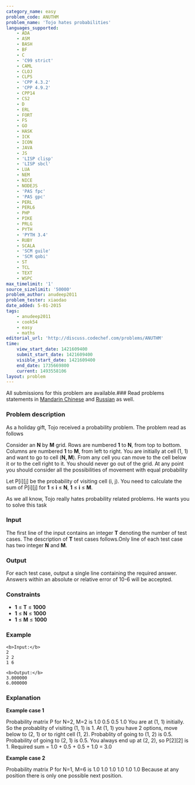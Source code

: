 ```yaml
---
category_name: easy
problem_code: ANUTHM
problem_name: 'Tojo hates probabilities'
languages_supported:
    - ADA
    - ASM
    - BASH
    - BF
    - C
    - 'C99 strict'
    - CAML
    - CLOJ
    - CLPS
    - 'CPP 4.3.2'
    - 'CPP 4.9.2'
    - CPP14
    - CS2
    - D
    - ERL
    - FORT
    - FS
    - GO
    - HASK
    - ICK
    - ICON
    - JAVA
    - JS
    - 'LISP clisp'
    - 'LISP sbcl'
    - LUA
    - NEM
    - NICE
    - NODEJS
    - 'PAS fpc'
    - 'PAS gpc'
    - PERL
    - PERL6
    - PHP
    - PIKE
    - PRLG
    - PYTH
    - 'PYTH 3.4'
    - RUBY
    - SCALA
    - 'SCM guile'
    - 'SCM qobi'
    - ST
    - TCL
    - TEXT
    - WSPC
max_timelimit: '1'
source_sizelimit: '50000'
problem_author: anudeep2011
problem_tester: xiaodao
date_added: 5-01-2015
tags:
    - anudeep2011
    - cook54
    - easy
    - maths
editorial_url: 'http://discuss.codechef.com/problems/ANUTHM'
time:
    view_start_date: 1421609400
    submit_start_date: 1421609400
    visible_start_date: 1421609400
    end_date: 1735669800
    current: 1493558106
layout: problem
---
```

All submissions for this problem are available.###  Read problems statements in [Mandarin Chinese](http://www.codechef.com/download/translated/COOK54/mandarin/ANUTHM.pdf) and [Russian](http://www.codechef.com/download/translated/COOK54/russian/ANUTHM.pdf) as well.

### Problem description

As a holiday gift, Tojo received a probability problem. The problem read as follows

Consider an **N** by **M** grid. Rows are numbered **1** to **N**, from top to bottom. Columns are numbered **1** to **M**, from left to right. You are initially at cell (1, 1) and want to go to cell (**N, M**). From any cell you can move to the cell below it or to the cell right to it. You should never go out of the grid. At any point you should consider all the possibilities of movement with equal probability

Let P\[i\]\[j\] be the probability of visiting cell (i, j). You need to calculate the sum of P\[i\]\[j\] for **1** ≤ **i** ≤ **N**, **1** ≤ **i** ≤ **M**.

As we all know, Tojo really hates probability related problems. He wants you to solve this task

### Input

The first line of the input contains an integer **T** denoting the number of test cases. The description of **T** test cases follows.Only line of each test case has two integer **N** and **M**.

### Output

For each test case, output a single line containing the required answer. Answers within an absolute or relative error of 10-6 will be accepted.

### Constraints

- **1** ≤ **T** ≤ **1000**
- **1** ≤ **N** ≤ **1000**
- **1** ≤ **M** ≤ **1000**

### Example

```
<b>Input:</b>
2
2 2
1 6

<b>Output:</b>
3.000000
6.000000

```
### Explanation

**Example case 1**

Probability matrix P for N=2, M=2 is
1\.0 0.5
0\.5 1.0
You are at (1, 1) initially. So the probablity of visiting (1, 1) is 1. At (1, 1) you have 2 options, move below to (2, 1) or to right cell (1, 2). Probablity of going to (1, 2) is 0.5. Probability of going to (2, 1) is 0.5. You always end up at (2, 2), so P\[2\]\[2\] is 1. Required sum = 1.0 + 0.5 + 0.5 + 1.0 = 3.0

**Example case 2**

Probability matrix P for N=1, M=6 is
1\.0 1.0 1.0 1.0 1.0 1.0
Because at any position there is only one possible next position.